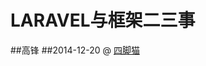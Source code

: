 <!-- .slide: data-background="assets/img/background.jpg" class="bg-inverse" data-background-transition="zoom" data-transition="fade"-->

# LARAVEL与框架二三事


##高锋 <!-- .element: style="text-align: center;" -->
##2014-12-20 @ [四脚猫](http://www.sijiaomao.com) <!-- .element: style="text-align: center;" -->
